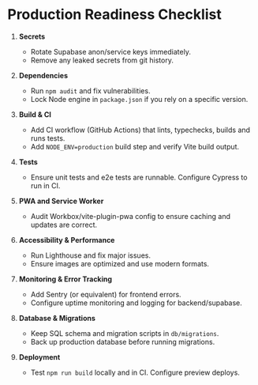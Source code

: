 # Production Readiness Checklist

1. **Secrets**
   - Rotate Supabase anon/service keys immediately.
   - Remove any leaked secrets from git history.

2. **Dependencies**
   - Run `npm audit` and fix vulnerabilities.
   - Lock Node engine in `package.json` if you rely on a specific version.

3. **Build & CI**
   - Add CI workflow (GitHub Actions) that lints, typechecks, builds and runs tests.
   - Add `NODE_ENV=production` build step and verify Vite build output.

4. **Tests**
   - Ensure unit tests and e2e tests are runnable. Configure Cypress to run in CI.

5. **PWA and Service Worker**
   - Audit Workbox/vite-plugin-pwa config to ensure caching and updates are correct.

6. **Accessibility & Performance**
   - Run Lighthouse and fix major issues.
   - Ensure images are optimized and use modern formats.

7. **Monitoring & Error Tracking**
   - Add Sentry (or equivalent) for frontend errors.
   - Configure uptime monitoring and logging for backend/supabase.

8. **Database & Migrations**
   - Keep SQL schema and migration scripts in `db/migrations`.
   - Back up production database before running migrations.

9. **Deployment**
   - Test `npm run build` locally and in CI. Configure preview deploys.
